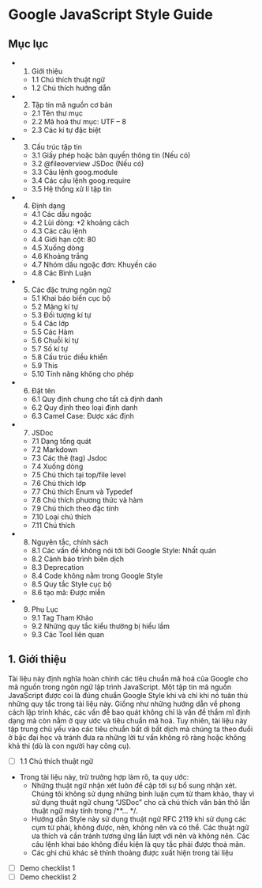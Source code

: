 # Google JavaScript Style Guide

## Mục lục


* 1. Giới thiệu
  * 1.1	Chú thích thuật ngữ
  * 1.2	Chú thích hướng dẫn
* 2.	Tập tin mã nguồn cơ bản
  * 2.1	Tên thư mục
  * 2.2	Mã hoá thư mục: UTF – 8
  * 2.3	Các kí tự đặc biệt
* 3.	Cấu trúc tập tin
  * 3.1	Giấy phép hoặc bản quyền thông tin (Nếu có)
  * 3.2	@fileoverview JSDoc (Nếu có)
  * 3.3	Câu lệnh goog.module
  * 3.4	Các câu lệnh goog.require
  * 3.5	Hệ thống xử lí tập tin
* 4.	Định dạng
  * 4.1	Các dấu ngoặc
  * 4.2	Lùi dòng: +2 khoảng cách
  * 4.3	Các câu lệnh
  * 4.4	 Giới hạn cột: 80
  * 4.5	Xuống dòng
  * 4.6	Khoảng trắng
  * 4.7	Nhóm dấu ngoặc đơn: Khuyến cáo
  * 4.8	Các Bình Luận
* 5.	Các đặc trưng ngôn ngữ
  * 5.1	Khai báo biến cục bộ
  * 5.2	Mảng kí tự
  * 5.3	Đối tượng kí tự
  * 5.4	Các lớp
  * 5.5	Các Hàm
  * 5.6	Chuỗi kí tự
  * 5.7	Số kí tự
  * 5.8	Cấu trúc điều khiển
  * 5.9	This
  * 5.10	Tính năng không cho phép
* 6.	Đặt tên
  * 6.1	Quy định chung cho tất cả định danh
  * 6.2	Quy định theo loại định danh
  * 6.3	Camel Case: Được xác định
* 7.	JSDoc
  * 7.1	Dạng tổng quát
  * 7.2	Markdown
  * 7.3	Các thẻ (tag) Jsdoc
  * 7.4	Xuống dòng
  * 7.5	Chú thích tại top/file level
  * 7.6	Chú thích lớp
  * 7.7	Chú thích Enum và Typedef
  * 7.8	Chú thích phương thức và hàm
  * 7.9 Chú thích theo đặc tính
  * 7.10 Loại chú thích
  * 7.11 Chú thích
* 8.	Nguyên tắc, chính sách
  * 8.1	Các vấn đề không nói tới bởi Google Style: Nhất quán
  * 8.2	Cảnh báo trình biên dịch
  * 8.3	Deprecation
  * 8.4	Code không nằm trong Google Style
  * 8.5	Quy tắc Style cục bộ
  * 8.6	tạo mã: Được miễn
* 9.	Phụ Lục
  * 9.1	Tag Tham Khảo
  * 9.2	Những quy tắc kiểu thường bị hiểu lầm
  * 9.3	Các Tool liên quan

## 1. Giới thiệu

Tài liệu này định nghĩa hoàn chỉnh các tiêu chuẩn mã hoá của Google cho mã nguồn trong ngôn ngữ lập trình JavaScript. Một tập tin mã nguồn JavaScript được coi là đúng chuẩn Google Style khi và chỉ khi nó tuân thủ những quy tắc trong tài liệu này.
Giống như những hướng dẫn về phong cách lập trình khác, các vấn đề bao quát không chỉ là vấn đề thẩm mĩ định dạng mà còn nằm ở quy ước và tiêu chuẩn mã hoá. Tuy nhiên, tài liệu này tập trung chủ yếu vào các tiêu chuẩn bất di bất dịch mà chúng ta theo đuổi ở bậc đại học và tránh đưa ra những lời tư vấn không rõ ràng hoặc không khả thi (dù là con người hay công cụ).

  - [ ] 1.1 Chú thích thuật ngữ
  - Trong tài liệu này, trừ trường hợp làm rõ, ta quy ước:
    -	Những thuật ngữ nhận xét luôn để cập tới sự bổ sung nhận xét. Chúng tôi không sử dụng những bình luận cụm từ tham khảo, thay vì sử dụng thuật ngữ chung “JSDoc” cho cả chú thích văn bản thô lẫn thuật ngữ máy tính trong /**… */.
    -	Hướng dẫn Style này sử dụng thuật ngữ RFC 2119 khi sử dụng các cụm từ phải, không được, nên, không nên và có thể. Các thuật ngữ ưa thích và cần tránh tương ứng lần lượt với nên và không nên. Các câu lệnh khai báo không điều kiện là quy tắc phải được thoả mãn.
    -	Các ghi chú khác sẽ thỉnh thoảng được xuất hiện trong tài liệu














- [ ] Demo checklist 1
- [ ] Demo checklist 2

